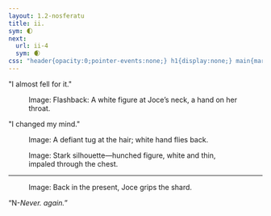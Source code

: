 ```yaml
---
layout: 1.2-nosferatu
title: ii.
sym: 🌓︎
next:
  url: ii-4
  sym: 🌒︎
css: "header{opacity:0;pointer-events:none;} h1{display:none;} main{margin-top:5em; text-align:center;} figcaption{max-width:400px; font-style:italic; text-align:center;} hr{opacity:0; margin:5em 0;} #end{font-style:normal;}"
---
```

<div class="book" markdown="1">
"I almost fell for it."
<figure><img src="{%include url.html%}/assets/img/au/2-18.png" alt=""/>
<figcaption><span class="block"><span class="x">Image: </span>Flashback: A white figure at Joce’s neck,</span> <span class="block">a hand on her throat.</span></figcaption></figure>

"I changed my mind."

<figure><img src="{%include url.html%}/assets/img/au/2-19.png" alt=""/>
<figcaption><span class="x">Image: </span>A defiant tug at the hair; white hand flies back.</figcaption></figure>

<figure><img src="{%include url.html%}/assets/img/au/2-20.png" alt=""/>
<figcaption><span class="x">Image: </span>Stark silhouette—hunched figure, white and thin, impaled through the chest.</figcaption></figure>

----

<figure><img src="{%include url.html%}/assets/img/au/2-21.png" alt=""/>
<figcaption id="end"><span class="x">Image: </span>Back in the present, Joce grips the shard.</figcaption></figure>

“N-<i>Never. again.</i>”
</div>